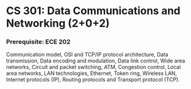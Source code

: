 # CS 301: Data Communications and Networking (2+0+2)
### Prerequisite: ECE 202
Communication model, OSI and TCP/IP protocol architecture, Data transmission, Data
encoding and modulation, Data link control, Wide area networks, Circuit and packet
switching, ATM, Congestion control, Local area networks, LAN technologies, Ethernet,
Token ring, Wireless LAN, Internet protocols (IP), Routing protocols and Transport protocol
(TCP).
